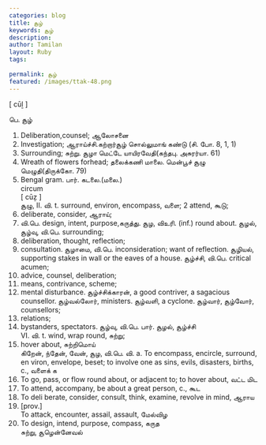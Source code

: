 ```yaml
---
categories: blog
title: சூழ்
keywords: சூழ்
description: 
author: Tamilan
layout: Ruby
tags: 
 
permalink: சூழ்
featured: /images/ttak-48.png
---
```

  
[ cūḻ ]  
  
பெ. சூழ்  
1. Deliberation,counsel; ஆலோசனை  
2. Investigation; ஆராய்ச்சி.கற்றார்சூழ் சொல்லுமாங் கண்டு (சி. போ. 8, 1, 1)  
3. Surrounding; சுற்று. சூழா மெட்டே யாயிரவேதி(கந்தபு. அசுரர்யா. 61)  
4. Wreath of flowers forhead; தலைக்கணி மாலை. மென்பூச் சூழு மெழுதி(திருக்கோ. 79)  
5. Bengal gram. பார். கடலை.(மலை.)  
circum  
[ cūẕ ]  
சூழு, II. வி. t. surround, environ, encompass, வளை; 2 attend, கூடு;  
3. deliberate, consider, ஆராய்;  
4. வி.பெ. design, intent, purpose,கருத்து. சூழ, விஉரி. (inf.) round about. சூழல், சூழ்வு, வி.பெ. surrounding;  
2. deliberation, thought, reflection;  
3. consultation. சூழாமை, வி.பெ. inconsideration; want of reflection. சூழியல், supporting stakes in wall or the eaves of a house. சூழ்ச்சி, வி.பெ. critical acumen;  
2. advice, counsel, deliberation;  
3. means, contrivance, scheme;  
4. mental disturbance. சூழ்ச்சிக்காரன், a good contriver, a sagacious counsellor. சூழ்வல்லோர், ministers. சூழ்வளி, a cyclone. சூழ்வார், சூழ்வோர், counsellors;  
2. relations;  
3. bystanders, spectators. சூழ்வு, வி.பெ. பார். சூழல், சூழ்ச்சி  
VI. வி. t. wind, wrap round, சுற்று;  
2. hover about, சுற்றிமொய்  
கிறேன், ந்தேன், வேன், சூழ, வி.பெ. வி. a. To encompass, encircle, surround, en viron, envelope, beset; to involve one as sins, evils, disasters, births, c., வளைக் க  
2. To go, pass, or flow round about, or adjacent to; to hover about, வட்ட மிட  
3. To attend, accompany, be about a great person, c., கூட  
4. To deli berate, consider, consult, think, examine, revolve in mind, ஆராய  
5. [prov.]  
To attack, encounter, assail, assault, மேல்விழ  
6. To design, intend, purpose, compass, கருத  
சுற்று, சூழென்னேவல்